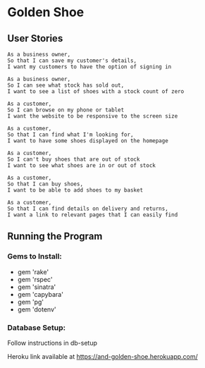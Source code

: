 # Golden Shoe

## User Stories

```
As a business owner,
So that I can save my customer's details,
I want my customers to have the option of signing in

As a business owner,
So I can see what stock has sold out,
I want to see a list of shoes with a stock count of zero

As a customer,
So I can browse on my phone or tablet
I want the website to be responsive to the screen size

As a customer,
So that I can find what I'm looking for,
I want to have some shoes displayed on the homepage

As a customer,
So I can't buy shoes that are out of stock
I want to see what shoes are in or out of stock

As a customer,
So that I can buy shoes,
I want to be able to add shoes to my basket

As a customer,
So that I can find details on delivery and returns,
I want a link to relevant pages that I can easily find
```

## Running the Program

### Gems to Install:

- gem 'rake'
- gem 'rspec'
- gem 'sinatra'
- gem 'capybara'
- gem 'pg'
- gem 'dotenv'

### Database Setup:

Follow instructions in db-setup

Heroku link available at https://and-golden-shoe.herokuapp.com/
